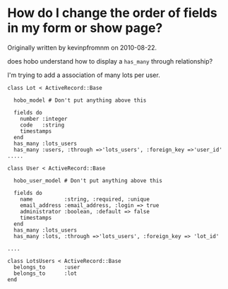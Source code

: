 # How do I change the order of  fields in my form or show page?

Originally written by kevinpfromnm on 2010-08-22.

does hobo understand how to display a `has_many` through relationship?

I'm trying to add a association of many lots per user.

    class Lot < ActiveRecord::Base

      hobo_model # Don't put anything above this

      fields do
        number :integer
        code   :string
        timestamps
      end
      has_many :lots_users
      has_many :users, :through =>'lots_users', :foreign_key =>'user_id'
    .....

    class User < ActiveRecord::Base

      hobo_user_model # Don't put anything above this

      fields do
        name          :string, :required, :unique
        email_address :email_address, :login => true
        administrator :boolean, :default => false
        timestamps
      end
      has_many :lots_users
      has_many :lots, :through =>'lots_users', :foreign_key => 'lot_id'

    ....

    class LotsUsers < ActiveRecord::Base
      belongs_to      :user
      belongs_to      :lot
    end 